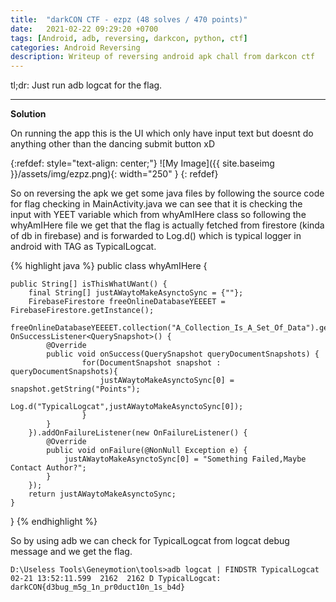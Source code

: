 ```yaml
---
title:  "darkCON CTF - ezpz (48 solves / 470 points)"
date:   2021-02-22 09:29:20 +0700
tags: [Android, adb, reversing, darkcon, python, ctf]
categories: Android Reversing
description: Writeup of reversing android apk chall from darkcon ctf
---
```


tl;dr: Just run adb logcat for the flag.

---
**Solution**

On running the app this is the UI which only have input text but doesnt do anything other than the dancing submit button xD

{:refdef: style="text-align: center;"}
![My Image]({{ site.baseimg }}/assets/img/ezpz.png){: width="250" }
{: refdef}

So on reversing the apk we get some java files by following the source code for flag checking in MainActivity.java we can see that it is checking the input with YEET variable which from whyAmIHere class so following the whyAmIHere file we get that the flag is actually fetched from firestore (kinda of db in firebase) and is forwarded to Log.d() which is typical logger in android with TAG as TypicalLogcat.

{% highlight java %}
public class whyAmIHere  {

    public String[] isThisWhatUWant() {
        final String[] justAWaytoMakeAsynctoSync = {""};
        FirebaseFirestore freeOnlineDatabaseYEEEET = FirebaseFirestore.getInstance();
        freeOnlineDatabaseYEEEET.collection("A_Collection_Is_A_Set_Of_Data").get().addOnSuccessListener(new OnSuccessListener<QuerySnapshot>() {
            @Override
            public void onSuccess(QuerySnapshot queryDocumentSnapshots) {
                    for(DocumentSnapshot snapshot : queryDocumentSnapshots){
                        justAWaytoMakeAsynctoSync[0] = snapshot.getString("Points");
                        Log.d("TypicalLogcat",justAWaytoMakeAsynctoSync[0]);
                    }
            }
        }).addOnFailureListener(new OnFailureListener() {
            @Override
            public void onFailure(@NonNull Exception e) {
                justAWaytoMakeAsynctoSync[0] = "Something Failed,Maybe Contact Author?";
            }
        });
        return justAWaytoMakeAsynctoSync;
    }

}
{% endhighlight %}

So by using adb we can check for TypicalLogcat from logcat debug message and we get the flag.

```
D:\Useless Tools\Geneymotion\tools>adb logcat | FINDSTR TypicalLogcat
02-21 13:52:11.599  2162  2162 D TypicalLogcat: darkCON{d3bug_m5g_1n_pr0duct10n_1s_b4d}
```